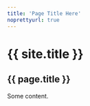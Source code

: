 ```yaml
---
title: 'Page Title Here'
noprettyurl: true
---
```


{{ site.title }}
================

{{ page.title }}
----------------

Some content.
